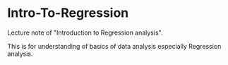 # Intro-To-Regression
Lecture note of "Introduction to Regression analysis".  
  
This is for understanding of basics of data analysis especially Regression analysis.

